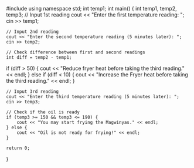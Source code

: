 #include <iostream>
using namespace std;
int temp1;
int main() {
    int temp1, temp2, temp3;
 // Input 1st reading
    cout << "Enter the first temperature reading: ";
    cin >> temp1;

    // Input 2nd reading
    cout << "Enter the second temperature reading (5 minutes later): ";
    cin >> temp2;

    // Check difference between first and second readings
    int diff = temp2 - temp1;

 if (diff > 50) {
        cout << "Reduce fryer heat before taking the third reading." << endl;
    } else if (diff < 10) {
        cout << "Increase the Fryer heat before taking the third reading." << endl;
    }

    // Input 3rd reading
    cout << "Enter the third temperature reading (5 minutes later): ";
    cin >> temp3;

    // Check if the oil is ready
    if (temp3 >= 150 && temp3 <= 190) {
        cout << "You may start frying the Magwinyas." << endl;
    } else {
        cout << "Oil is not ready for frying!" << endl;
    }

    return 0;
}
